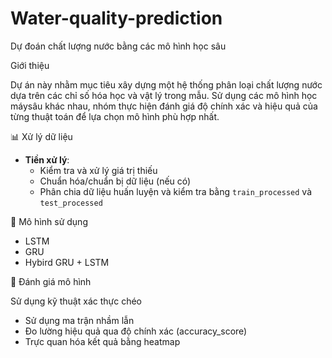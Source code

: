 # Water-quality-prediction
Dự đoán chất lượng nước bằng các mô hình học sâu

 
Giới thiệu

Dự án này nhằm mục tiêu xây dựng một hệ thống phân loại chất lượng nước dựa trên các chỉ số hóa học và vật lý trong mẫu. Sử dụng các mô hình học máysâu khác nhau, nhóm thực hiện đánh giá độ chính xác và hiệu quả của từng thuật toán để lựa chọn mô hình phù hợp nhất.

📊 Xử lý dữ liệu

- **Tiền xử lý**:
  - Kiểm tra và xử lý giá trị thiếu
  - Chuẩn hóa/chuẩn bị dữ liệu (nếu có)
  - Phân chia dữ liệu huấn luyện và kiểm tra bằng `train_processed` và `test_processed`
  

🧠 Mô hình sử dụng

- LSTM
- GRU
- Hybird GRU + LSTM

🎯 Đánh giá mô hình

Sử dụng kỹ thuật xác thực chéo
- Sử dụng ma trận nhầm lẫn
- Đo lường hiệu quả qua độ chính xác (accuracy_score)
- Trực quan hóa kết quả bằng heatmap
